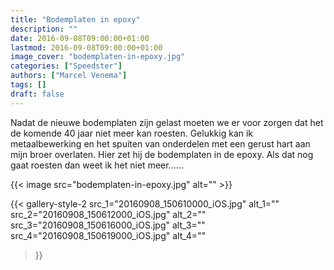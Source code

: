```yaml
---
title: "Bodemplaten in epoxy"
description: ""
date: 2016-09-08T09:00:00+01:00
lastmod: 2016-09-08T09:00:00+01:00
image_cover: "bodemplaten-in-epoxy.jpg"
categories: ["Speedster"]
authors: ["Marcel Venema"] 
tags: []
draft: false
---
```


Nadat de nieuwe bodemplaten zijn gelast moeten we er voor zorgen dat het de komende 40 jaar niet meer kan roesten. Gelukkig kan ik metaalbewerking en het spuiten van onderdelen met een gerust hart aan mijn broer overlaten. Hier zet hij de bodemplaten in de epoxy. Als dat nog gaat roesten dan weet ik het niet meer......

<!--more-->
{{< image src="bodemplaten-in-epoxy.jpg" alt="" >}}

{{< gallery-style-2 
  src_1="20160908_150610000_iOS.jpg" alt_1="" 
  src_2="20160908_150612000_iOS.jpg" alt_2="" 
  src_3="20160908_150616000_iOS.jpg" alt_3="" 
  src_4="20160908_150619000_iOS.jpg" alt_4=""
>}}

&nbsp;
